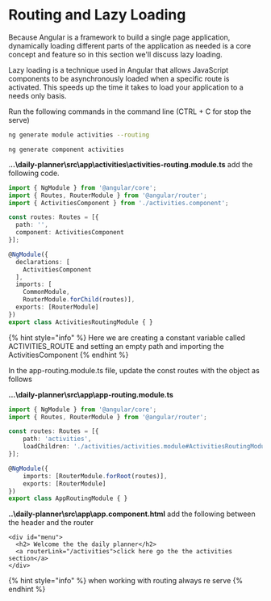 # Routing and Lazy Loading

Because Angular is a framework to build a single page application, dynamically loading different parts of the application as needed is a core concept and feature so in this section we'll discuss lazy loading.

Lazy loading is a technique used in Angular that allows JavaScript components to be asynchronously loaded when a specific route is activated. This speeds up the time it takes to load your application to a needs only basis.

Run the following commands in the command line \(CTRL + C for stop the serve\)

```bash
ng generate module activities --routing
```

```text
ng generate component activities
```

.**..\daily-planner\src\app\activities\activities-routing.module.ts** add the following code.

```typescript
import { NgModule } from '@angular/core';
import { Routes, RouterModule } from '@angular/router';
import { ActivitiesComponent } from './activities.component';

const routes: Routes = [{
  path: '',
  component: ActivitiesComponent
}];

@NgModule({
  declarations: [
    ActivitiesComponent
  ],
  imports: [
    CommonModule,
    RouterModule.forChild(routes)],
  exports: [RouterModule]
})
export class ActivitiesRoutingModule { }
```

{% hint style="info" %}
Here we are creating a constant variable called ACTIVITIES\_ROUTE and setting an empty path and importing the ActivitiesComponent
{% endhint %}

In the app-routing.module.ts file, update the const routes with the object as follows

**...\daily-planner\src\app\app-routing.module.ts**

```typescript
import { NgModule } from '@angular/core';
import { Routes, RouterModule } from '@angular/router';

const routes: Routes = [{
    path: 'activities',
    loadChildren: './activities/activities.module#ActivitiesRoutingModule'
}];

@NgModule({
    imports: [RouterModule.forRoot(routes)],
    exports: [RouterModule]
})
export class AppRoutingModule { }
```

**..\daily-planner\src\app\app.component.html** add the following between the header and the router

```markup
<div id="menu">
  <h2> Welcome the the daily planner</h2>
  <a routerLink="/activities">click here go the the activities section</a>
</div>
```

{% hint style="info" %}
when working with routing always re serve
{% endhint %}

